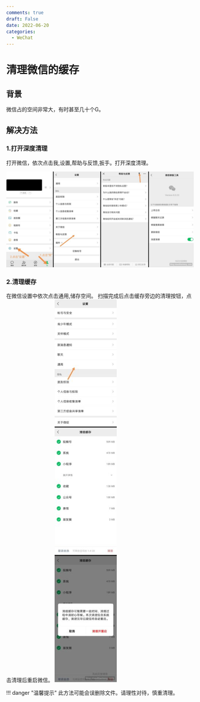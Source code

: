 ```yaml
---
comments: true
draft: False
date: 2022-06-20
categories:
  - WeChat
---
```


# 清理微信的缓存

## 背景

微信占的空间非常大，有时甚至几十个G。

## 解决方法

### 1.打开深度清理

打开微信，依次点击我,设置,帮助与反馈,扳手。打开深度清理。

![打开深度清理](img/image-21.jpg)

### 2.清理缓存

在微信设置中依次点击通用,储存空间。
扫描完成后点击缓存旁边的清理按钮，点击清理后重启微信。
![清理](img/image-22.jpg)

!!! danger "温馨提示"
    此方法可能会误删除文件。请理性对待，慎重清理。

